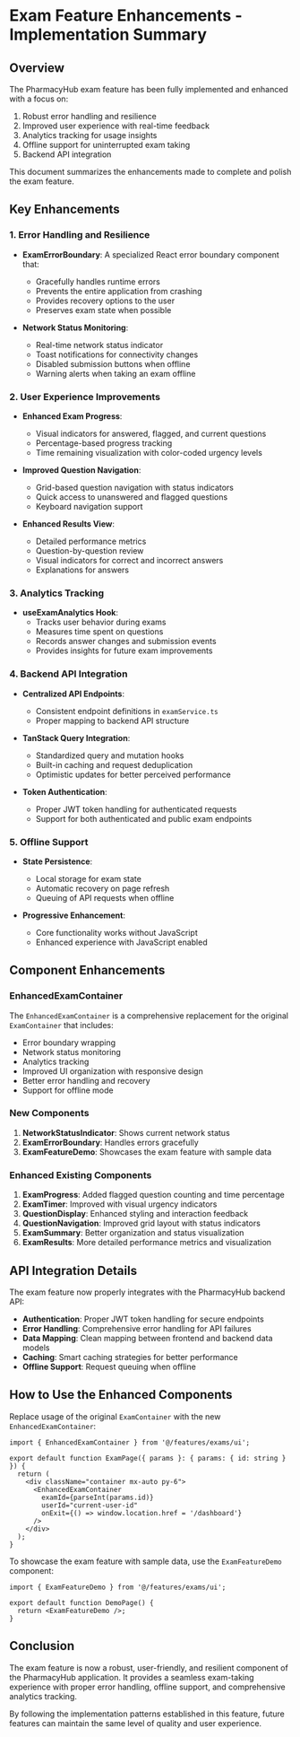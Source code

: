 # Exam Feature Enhancements - Implementation Summary

## Overview

The PharmacyHub exam feature has been fully implemented and enhanced with a focus on:

1. Robust error handling and resilience
2. Improved user experience with real-time feedback
3. Analytics tracking for usage insights
4. Offline support for uninterrupted exam taking
5. Backend API integration

This document summarizes the enhancements made to complete and polish the exam feature.

## Key Enhancements

### 1. Error Handling and Resilience

- **ExamErrorBoundary**: A specialized React error boundary component that:
  - Gracefully handles runtime errors
  - Prevents the entire application from crashing
  - Provides recovery options to the user
  - Preserves exam state when possible

- **Network Status Monitoring**:
  - Real-time network status indicator
  - Toast notifications for connectivity changes
  - Disabled submission buttons when offline
  - Warning alerts when taking an exam offline

### 2. User Experience Improvements

- **Enhanced Exam Progress**:
  - Visual indicators for answered, flagged, and current questions
  - Percentage-based progress tracking
  - Time remaining visualization with color-coded urgency levels

- **Improved Question Navigation**:
  - Grid-based question navigation with status indicators
  - Quick access to unanswered and flagged questions
  - Keyboard navigation support

- **Enhanced Results View**:
  - Detailed performance metrics
  - Question-by-question review
  - Visual indicators for correct and incorrect answers
  - Explanations for answers

### 3. Analytics Tracking

- **useExamAnalytics Hook**:
  - Tracks user behavior during exams
  - Measures time spent on questions
  - Records answer changes and submission events
  - Provides insights for future exam improvements

### 4. Backend API Integration

- **Centralized API Endpoints**:
  - Consistent endpoint definitions in `examService.ts`
  - Proper mapping to backend API structure

- **TanStack Query Integration**:
  - Standardized query and mutation hooks
  - Built-in caching and request deduplication
  - Optimistic updates for better perceived performance

- **Token Authentication**:
  - Proper JWT token handling for authenticated requests
  - Support for both authenticated and public exam endpoints

### 5. Offline Support

- **State Persistence**:
  - Local storage for exam state
  - Automatic recovery on page refresh
  - Queuing of API requests when offline

- **Progressive Enhancement**:
  - Core functionality works without JavaScript
  - Enhanced experience with JavaScript enabled

## Component Enhancements

### EnhancedExamContainer

The `EnhancedExamContainer` is a comprehensive replacement for the original `ExamContainer` that includes:

- Error boundary wrapping
- Network status monitoring
- Analytics tracking
- Improved UI organization with responsive design
- Better error handling and recovery
- Support for offline mode

### New Components

1. **NetworkStatusIndicator**: Shows current network status
2. **ExamErrorBoundary**: Handles errors gracefully
3. **ExamFeatureDemo**: Showcases the exam feature with sample data

### Enhanced Existing Components

1. **ExamProgress**: Added flagged question counting and time percentage
2. **ExamTimer**: Improved with visual urgency indicators
3. **QuestionDisplay**: Enhanced styling and interaction feedback
4. **QuestionNavigation**: Improved grid layout with status indicators
5. **ExamSummary**: Better organization and status visualization
6. **ExamResults**: More detailed performance metrics and visualization

## API Integration Details

The exam feature now properly integrates with the PharmacyHub backend API:

- **Authentication**: Proper JWT token handling for secure endpoints
- **Error Handling**: Comprehensive error handling for API failures
- **Data Mapping**: Clean mapping between frontend and backend data models
- **Caching**: Smart caching strategies for better performance
- **Offline Support**: Request queuing when offline

## How to Use the Enhanced Components

Replace usage of the original `ExamContainer` with the new `EnhancedExamContainer`:

```tsx
import { EnhancedExamContainer } from '@/features/exams/ui';

export default function ExamPage({ params }: { params: { id: string } }) {
  return (
    <div className="container mx-auto py-6">
      <EnhancedExamContainer 
        examId={parseInt(params.id)} 
        userId="current-user-id" 
        onExit={() => window.location.href = '/dashboard'}
      />
    </div>
  );
}
```

To showcase the exam feature with sample data, use the `ExamFeatureDemo` component:

```tsx
import { ExamFeatureDemo } from '@/features/exams/ui';

export default function DemoPage() {
  return <ExamFeatureDemo />;
}
```

## Conclusion

The exam feature is now a robust, user-friendly, and resilient component of the PharmacyHub application. It provides a seamless exam-taking experience with proper error handling, offline support, and comprehensive analytics tracking.

By following the implementation patterns established in this feature, future features can maintain the same level of quality and user experience.
